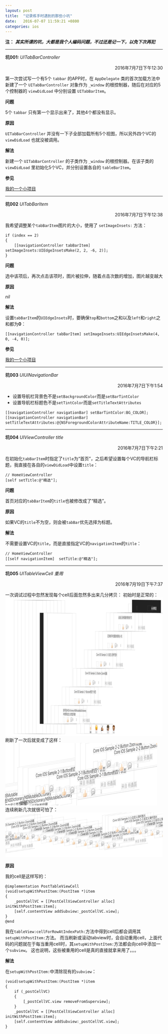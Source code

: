 ```yaml
---
layout: post
title:  "记录练手时遇到的那些小坑"
date:   2016-07-07 11:59:21 +0800
categories: ios
---
```

**注：** ***其实所谓的坑，大都是我个人编码问题，不过还是记一下，以免下次再犯***

* * *

**坑001:** *UITabBarController*  
<p align="right"> 2016年7月7日下午12:30 </p>

第一次尝试写一个有5个 `tabbar` 的APP时，在 `AppDelegate` 类的首次加载方法中新建了一个 `UITabBarController` 对象作为 `_window` 的根控制器，随后在对应的5个控制器的 `viewDidLoad` 中分别设置 `UITabBarItem`。

**问题**

5个 `tabbar` 只有第一个显示出来了，其他4个都没有显示。

**原因**

 `UITabBarController` 并没有一下子全部加载所有5个视图，所以另外四个VC的 `viewDidLoad` 也就没被调用。
 
 **解法**
 
 新建一个 `UITabBarController` 的子类作为 `_window` 的根控制器。在该子类的 `viewDidLoad` 里初始化5个VC，并分别设置各自的 `tableBarItem`。
 
**参见**

[我的一个小项目](https://github.com/YangXinlei/gIT-pages/blob/develop/gIT%20pages/RootTabBarController.m)

* * *

**坑002** *UITabBarItem*
<p align="right"> 2016年7月7日下午12:38 </p>

我希望调整某个`tabBarItem`图片的大小，使用了 `setImageInsets:` 方法：

```objc
if (index == 2)
{
    [[navigationController tabBarItem] setImageInsets:UIEdgeInsetsMake(2, 2, -6, 2)];
}
```  
**问题**

选中该项后，再次点击该项时，图片被拉伸，随着点击次数的增加，图片越变越大

**原因**

*nil*
 
 **解法**
 
设置`tabBarItem`的`UIEdgeInsets`时，要确保`top`和`bottom`之和以及`left`和`right`之和都为**0**：

```objc 
[[navigationController tabBarItem] setImageInsets:UIEdgeInsetsMake(4, 0, -4, 0)];
```  
**参见**

[我的一个小项目](https://github.com/YangXinlei/gIT-pages/blob/develop/gIT%20pages/RootTabBarController.m)

* * *

**坑003** *UIUINavigationBar*
<p align="right"> 2016年7月7日下午1:54 </p>

* 设置导航栏背景色不是`setBackgroundColor`而是`setBarTintColor`
* 设置导航栏标题色不是`setTintColor`而是`setTitleTextAttributes`

```objc
[[navigationController navigationBar] setBarTintColor:BG_COLOR];
[[navigationController navigationBar] setTitleTextAttributes:@{NSForegroundColorAttributeName:TITLE_COLOR}];
```

* * *

**坑004** *UIViewController title*
<p align="right"> 2016年7月7日下午2:21 </p>

在初始化`tabBarItem`时指定了`title`为“首页”，之后希望设置每个VC的导航栏标题，我直接在各自的`viewDidLoad`中设置`title`：

```objc
// HomeViewController
[self setTitle:@"精选"];
```  
**问题**

首页对应的`tabBarItem`的`title`也被修改成了“精选”。

**原因**

如果VC的`title`不为空，则会被`tabBar`优先选择为标题。
 
 **解法**
 
不需要设置VC的`title`，而是直接指定VC的`navigationItem`的`title`：

```objc
// HomeViewController
[[self navigationItem]  setTitle:@"精选"];
```  

* * *

**坑005** *UITableViewCell 重用*
<p align="right"> 2016年7月19日下午7:37 </p>

一次调试过程中忽然发现每个cell后面忽然多出来几分拷贝：
初始时是正常的：  
![启动后](/src/images/20160707/005_1.png)  
刷新了一次后就变成了这样：  
![刷新一次](/src/images/20160707/005_22.png)  
连续刷新几次就很可怕了：  
![刷新一次](/src/images/20160707/005_32.png)  

**原因**

我的cell是这样写的：  

```objc
@implementation PostTableViewCell
(void)setupWithPostItem:(PostItem *)item
{
    _postCellVC = [[PostCellViewController alloc] initWithPostItem:item];   
    [self.contentView addSubview:_postCellVC.view];
}
@end
``` 

我在`tableView:cellForRowAtIndexPath:`方法中得到cell后都会调用其`setupWithPostItem:`方法。
而当刷新或滚动tabview时，会自动重用cell，上面代码的问题就在于每当重用cell时，其`setupWithPostItem:`方法都会向cell中添加一个`subview`。
这也说明，这些被重用的cell是真的直接就拿来用了。。。

 **解法**
 
在`setupWithPostItem:`中清除现有的`subview`： 
 
```objc
(void)setupWithPostItem:(PostItem *)item
{
    if (_postCellVC)
    {
        [_postCellVC.view removeFromSuperview];
    }
    _postCellVC = [[PostCellViewController alloc] initWithPostItem:item];
    [self.contentView addSubview:_postCellVC.view];
}
```  